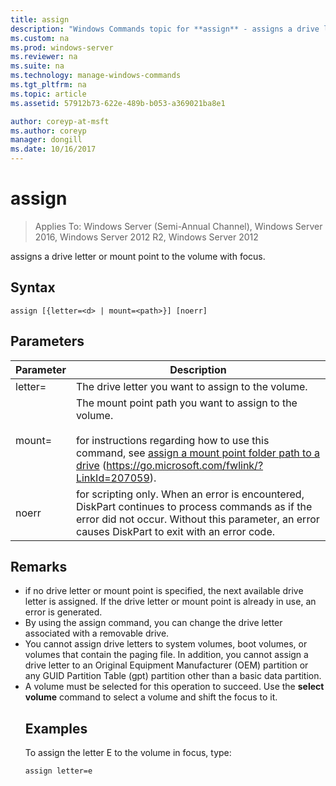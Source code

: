 ```yaml
---
title: assign
description: "Windows Commands topic for **assign** - assigns a drive letter or mount point to the volume with focus."
ms.custom: na
ms.prod: windows-server
ms.reviewer: na
ms.suite: na
ms.technology: manage-windows-commands
ms.tgt_pltfrm: na
ms.topic: article
ms.assetid: 57912b73-622e-489b-b053-a369021ba8e1

author: coreyp-at-msft
ms.author: coreyp
manager: dongill
ms.date: 10/16/2017
---
```

# assign

>Applies To: Windows Server (Semi-Annual Channel), Windows Server 2016, Windows Server 2012 R2, Windows Server 2012

assigns a drive letter or mount point to the volume with focus.

## Syntax
```
assign [{letter=<d> | mount=<path>}] [noerr]
```
## Parameters

|  Parameter   |                                                                                                                                 Description                                                                                                                                 |
|--------------|-----------------------------------------------------------------------------------------------------------------------------------------------------------------------------------------------------------------------------------------------------------------------------|
|  letter=<d>  |                                                                                                             The drive letter you want to assign to the volume.                                                                                                              |
| mount=<path> | The mount point path you want to assign to the volume.<br /><br />for instructions regarding how to use this command, see [assign a mount point folder path to a drive](https://go.microsoft.com/fwlink/?LinkId=207059) (<https://go.microsoft.com/fwlink/?LinkId=207059>). |
|    noerr     |                                    for scripting only. When an error is encountered, DiskPart continues to process commands as if the error did not occur. Without this parameter, an error causes DiskPart to exit with an error code.                                     |

## Remarks
- if no drive letter or mount point is specified, the next available drive letter is assigned. If the drive letter or mount point is already in use, an error is generated.
- By using the assign command, you can change the drive letter associated with a removable drive.
- You cannot assign drive letters to system volumes, boot volumes, or volumes that contain the paging file. In addition, you cannot assign a drive letter to an Original Equipment Manufacturer (OEM) partition or any GUID Partition Table (gpt) partition other than a basic data partition.
- A volume must be selected for this operation to succeed. Use the **select volume** command to select a volume and shift the focus to it.
  ## <a name="BKMK_examples"></a>Examples
  To assign the letter E to the volume in focus, type:
  ```
  assign letter=e
  ```

